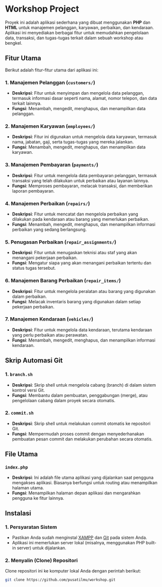 # Workshop Project

Proyek ini adalah aplikasi sederhana yang dibuat menggunakan **PHP** dan **HTML** untuk manajemen pelanggan, karyawan, perbaikan, dan kendaraan. Aplikasi ini menyediakan berbagai fitur untuk memudahkan pengelolaan data, transaksi, dan tugas-tugas terkait dalam sebuah workshop atau bengkel.

## Fitur Utama

Berikut adalah fitur-fitur utama dari aplikasi ini:

### 1. **Manajemen Pelanggan (`customers/`)**
   - **Deskripsi**: Fitur untuk menyimpan dan mengelola data pelanggan, termasuk informasi dasar seperti nama, alamat, nomor telepon, dan data terkait lainnya.
   - **Fungsi**: Menambah, mengedit, menghapus, dan menampilkan data pelanggan.

### 2. **Manajemen Karyawan (`employees/`)**
   - **Deskripsi**: Fitur ini digunakan untuk mengelola data karyawan, termasuk nama, jabatan, gaji, serta tugas-tugas yang mereka jalankan.
   - **Fungsi**: Menambah, mengedit, menghapus, dan menampilkan data karyawan.

### 3. **Manajemen Pembayaran (`payments/`)**
   - **Deskripsi**: Fitur untuk mengelola data pembayaran pelanggan, termasuk transaksi yang telah dilakukan untuk perbaikan atau layanan lainnya.
   - **Fungsi**: Memproses pembayaran, melacak transaksi, dan memberikan laporan pembayaran.

### 4. **Manajemen Perbaikan (`repairs/`)**
   - **Deskripsi**: Fitur untuk mencatat dan mengelola perbaikan yang dilakukan pada kendaraan atau barang yang memerlukan perbaikan.
   - **Fungsi**: Menambah, mengedit, menghapus, dan menampilkan informasi perbaikan yang sedang berlangsung.

### 5. **Penugasan Perbaikan (`repair_assignments/`)**
   - **Deskripsi**: Fitur untuk menugaskan teknisi atau staf yang akan menangani pekerjaan perbaikan.
   - **Fungsi**: Mengatur siapa yang akan menangani perbaikan tertentu dan status tugas tersebut.

### 6. **Manajemen Barang Perbaikan (`repair_items/`)**
   - **Deskripsi**: Fitur untuk mengelola peralatan atau barang yang digunakan dalam perbaikan.
   - **Fungsi**: Melacak inventaris barang yang digunakan dalam setiap pekerjaan perbaikan.

### 7. **Manajemen Kendaraan (`vehicles/`)**
   - **Deskripsi**: Fitur untuk mengelola data kendaraan, terutama kendaraan yang perlu perbaikan atau perawatan.
   - **Fungsi**: Menambah, mengedit, menghapus, dan menampilkan informasi kendaraan.

## Skrip Automasi Git

### 1. **`branch.sh`**
   - **Deskripsi**: Skrip shell untuk mengelola cabang (branch) di dalam sistem kontrol versi Git.
   - **Fungsi**: Membantu dalam pembuatan, penggabungan (merge), atau pengelolaan cabang dalam proyek secara otomatis.

### 2. **`commit.sh`**
   - **Deskripsi**: Skrip shell untuk melakukan commit otomatis ke repositori Git.
   - **Fungsi**: Mempermudah proses commit dengan menyederhanakan pembuatan pesan commit dan melakukan perubahan secara otomatis.

## File Utama

### **`index.php`**
   - **Deskripsi**: Ini adalah file utama aplikasi yang dijalankan saat pengguna mengakses aplikasi. Biasanya berfungsi untuk routing atau menampilkan halaman utama.
   - **Fungsi**: Menampilkan halaman depan aplikasi dan mengarahkan pengguna ke fitur lainnya.

## Instalasi

### 1. **Persyaratan Sistem**
   - Pastikan Anda sudah menginstal [XAMPP](https://www.apachefriends.org/download.html) dan [Git](https://git-scm.com/downloads) pada sistem Anda.
   - Aplikasi ini memerlukan server lokal (misalnya, menggunakan PHP built-in server) untuk dijalankan.

### 2. **Menyalin (Clone) Repositori**

   Clone repositori ini ke komputer lokal Anda dengan perintah berikut:

   ```bash
   git clone https://github.com/pusatilmu/workshop.git
